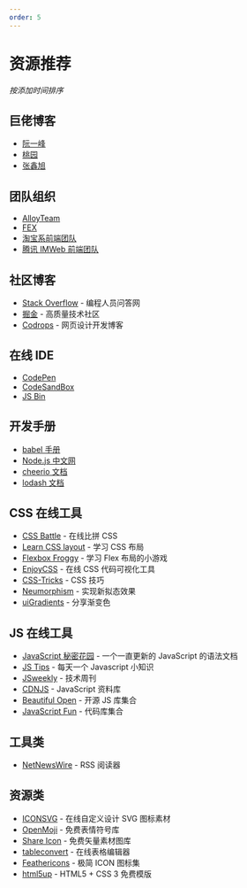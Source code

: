 ```yaml
---
order: 5
---
```


# 资源推荐

_按添加时间排序_

## 巨佬博客

- [阮一峰](http://www.ruanyifeng.com/blog/)
- [桃园](http://www.taoweng.site/)
- [张鑫旭](https://www.zhangxinxu.com/wordpress/)

## 团队组织

- [AlloyTeam](http://www.alloyteam.com/page/0/)
- [FEX](http://fex.baidu.com/)
- [淘宝系前端团队](https://fed.taobao.org/)
- [腾讯 IMWeb 前端团队](https://imweb.io/topic/tab/all)

## 社区博客

- [Stack Overflow](https://stackoverflow.com) - 编程人员问答网
- [掘金](https://juejin.im) - 高质量技术社区
- [Codrops](https://tympanus.net) - 网页设计开发博客

## 在线 IDE

- [CodePen](https://codepen.io)
- [CodeSandBox](https://codesandbox.io)
- [JS Bin](https://jsbin.com)

## 开发手册

- [babel 手册](https://github.com/**jamiebuilds**/babel-handbook/blob/master/translations/zh-Hans/user-handbook.md)
- [Node.js 中文网](http://nodejs.cn/api/)
- [cheerio 文档](https://cheerio.js.org/)
- [lodash 文档](https://lodash.com/docs/4.17.15)

## CSS 在线工具

- [CSS Battle](https://cssbattle.dev) - 在线比拼 CSS
- [Learn CSS layout](http://learnlayout.com) - 学习 CSS 布局
- [Flexbox Froggy](http://flexboxfroggy.com) - 学习 Flex 布局的小游戏
- [EnjoyCSS](https://enjoycss.com) - 在线 CSS 代码可视化工具
- [CSS-Tricks](https://css-tricks.com) - CSS 技巧
- [Neumorphism](https://neumorphism.io) - 实现新拟态效果
- [uiGradients](https://uigradients.com) - 分享渐变色

## JS 在线工具

- [JavaScript 秘密花园](https://bonsaiden.github.io/JavaScript-Garden/zh/) - 一个一直更新的 JavaScript 的语法文档
- [JS Tips](https://www.jstips.co) - 每天一个 Javascript 小知识
- [JSweekly](https://javascriptweekly.com) - 技术周刊
- [CDNJS](https://cdnjs.com/libraries) - JavaScript 资料库
- [Beautiful Open](https://beautifulopen.com) - 开源 JS 库集合
- [JavaScript Fun](https://www.javascript.fun) - 代码库集合

## 工具类

- [NetNewsWire](https://ranchero.com/netnewswire/) - RSS 阅读器

## 资源类

- [ICONSVG](https://iconsvg.xyz) - 在线自定义设计 SVG 图标素材
- [OpenMoji](https://www.openmoji.org) - 免费表情符号库
- [Share Icon](https://www.shareicon.net) - 免费矢量素材图库
- [tableconvert](https://tableconvert.com) - 在线表格编辑器
- [Feathericons](https://feathericons.com) - 极简 ICON 图标集
- [html5up](https://html5up.net/) - HTML5 + CSS 3 免费模版
